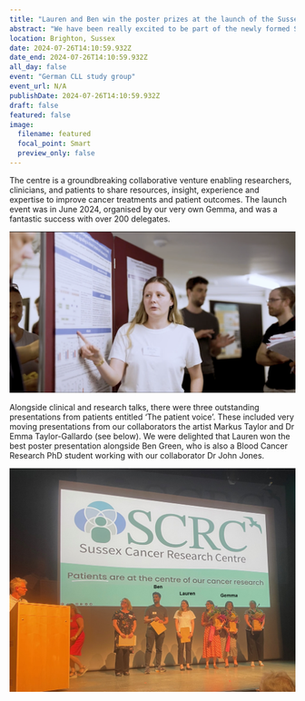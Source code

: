 ```yaml
---
title: "Lauren and Ben win the poster prizes at the launch of the Sussex Cancer Research Centre (SCRC)."
abstract: "We have been really excited to be part of the newly formed Sussex Cancer Research Centre (https://sussexcancer.org)."
location: Brighton, Sussex
date: 2024-07-26T14:10:59.932Z
date_end: 2024-07-26T14:10:59.932Z
all_day: false
event: "German CLL study group"
event_url: N/A
publishDate: 2024-07-26T14:10:59.932Z
draft: false
featured: false
image:
  filename: featured
  focal_point: Smart
  preview_only: false
---
```

The centre is a groundbreaking collaborative venture enabling researchers, clinicians, and patients to share resources, insight, experience and expertise to improve cancer treatments and patient outcomes. The launch event was in June 2024, organised by our very own Gemma, and was a fantastic success with over 200 delegates.  

![](Lauren.png)

Alongside clinical and research talks, there were three outstanding presentations from patients entitled ‘The patient voice’.  These included very moving presentations from our collaborators the artist Markus Taylor and Dr Emma Taylor-Gallardo (see below). We were delighted that Lauren won the best poster presentation alongside Ben Green, who is also a Blood Cancer Research PhD student working with our collaborator Dr John Jones.  

![](SCRC.png)
